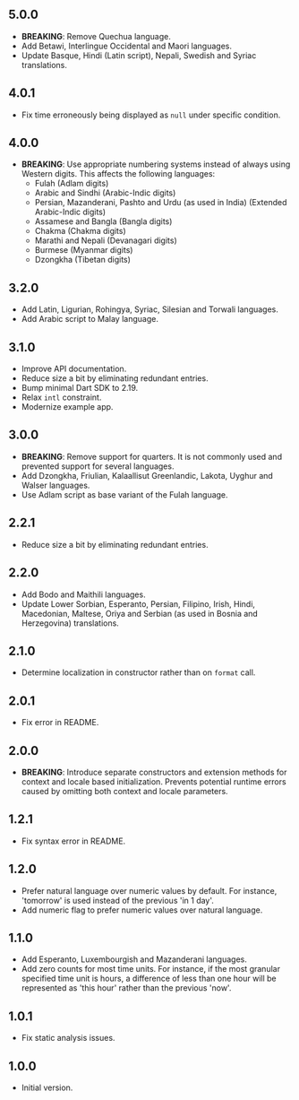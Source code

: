 ## 5.0.0

* **BREAKING**: Remove Quechua language.
* Add Betawi, Interlingue Occidental and Maori languages.
* Update Basque, Hindi (Latin script), Nepali, Swedish and Syriac translations.

## 4.0.1

* Fix time erroneously being displayed as `null` under specific condition.

## 4.0.0

* **BREAKING**: Use appropriate numbering systems instead of always using Western digits. This affects the following languages:
  * Fulah (Adlam digits)
  * Arabic and Sindhi (Arabic-Indic digits)
  * Persian, Mazanderani, Pashto and Urdu (as used in India) (Extended Arabic-Indic digits)
  * Assamese and Bangla (Bangla digits)
  * Chakma (Chakma digits)
  * Marathi and Nepali (Devanagari digits)
  * Burmese (Myanmar digits)
  * Dzongkha (Tibetan digits)

## 3.2.0

* Add Latin, Ligurian, Rohingya, Syriac, Silesian and Torwali languages.
* Add Arabic script to Malay language.

## 3.1.0

* Improve API documentation.
* Reduce size a bit by eliminating redundant entries.
* Bump minimal Dart SDK to 2.19.
* Relax `intl` constraint.
* Modernize example app.

## 3.0.0

* **BREAKING**: Remove support for quarters. It is not commonly used and prevented support for several languages.
* Add Dzongkha, Friulian, Kalaallisut Greenlandic, Lakota, Uyghur and Walser languages.
* Use Adlam script as base variant of the Fulah language.

## 2.2.1

* Reduce size a bit by eliminating redundant entries.

## 2.2.0

* Add Bodo and Maithili languages.
* Update Lower Sorbian, Esperanto, Persian, Filipino, Irish, Hindi, Macedonian, Maltese, Oriya and Serbian (as used in Bosnia and Herzegovina) translations.

## 2.1.0

* Determine localization in constructor rather than on `format` call.

## 2.0.1

* Fix error in README.

## 2.0.0

* **BREAKING**: Introduce separate constructors and extension methods for context and locale based initialization. Prevents potential runtime errors caused by omitting both context and locale parameters.

## 1.2.1

* Fix syntax error in README.

## 1.2.0

* Prefer natural language over numeric values by default. For instance, 'tomorrow' is used instead of the previous 'in 1 day'.
* Add numeric flag to prefer numeric values over natural language.

## 1.1.0

* Add Esperanto, Luxembourgish and Mazanderani languages.
* Add zero counts for most time units. For instance, if the most granular specified time unit is hours, a difference of less than one hour will be represented as 'this hour' rather than the previous 'now'.

## 1.0.1

* Fix static analysis issues.

## 1.0.0

* Initial version.

